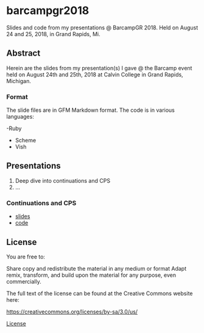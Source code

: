 # barcampgr2018
Slides and code from my presentations @ BarcampGR 2018. Held on August 24 and 25, 2018, in Grand Rapids, Mi.

## Abstract

Herein are the slides from my presentation(s) I gave @ the Barcamp event
held on August 24th and 25th, 2018 at Calvin College in Grand Rapids, Michigan.

### Format

The slide files are in GFM Markdown format.
The code is in various languages:

-Ruby
- Scheme
- Vish


## Presentations


1. Deep dive into continuations and CPS
2. ...

### Continuations  and CPS

- [slides](continuations/slides/slide_1.md)
- [code](continuations)








## License

You are free to:

Share  copy and redistribute the material in any medium or format
Adapt  remix, transform, and build upon the material
for any purpose, even commercially.


The full text of the license can be found at the Creative Commons website here:

https://creativecommons.org/licenses/by-sa/3.0/us/

[License](License.txt)


